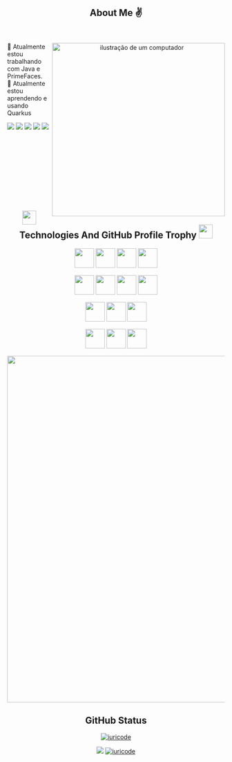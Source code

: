 <h2 align="center"> About Me ✌️</h2>
</br>
<div align="center">
  <img src="https://raw.githubusercontent.com/MicaelliMedeiros/micaellimedeiros/master/image/computer-illustration.png" alt="ilustração de um computador" min-width="400px" max-width="400px" width="400px" align="right">

  <p align="left"> 
    🔭 Atualmente estou trabalhando com Java e PrimeFaces. 
  <br/>
    🌱 Atualmente estou aprendendo e usando Quarkus
  </p>
  
  <p align="left">
  <a href="mailto:lucasviniciuscruz2020@gmail.com?subject= contate me&body=" alt="Gmail">
  <img src="https://img.shields.io/badge/-Gmail-FF0000?style=flat-square&labelColor=FF0000&logo=gmail&logoColor=white&link=LINK-DO-SEU-GMAIL" /></a>

  <a href="https://www.linkedin.com/in/lucas-santos0235647/" alt="LinkedIn">
  <img src="https://img.shields.io/badge/-Linkedin-0e76a8?style=flat-square&logo=Linkedin&logoColor=white&link=LINK-DO-SEU-LINKEDIN" /></a>

  <a href="https://wa.me/5586998182110" alt="WhatsApp">
  <img src="https://img.shields.io/badge/-WhatsApp-25d366?style=flat-square&labelColor=25d366&logo=whatsapp&logoColor=white&link=API-DO-SEU-WHATSAPP"/></a>

  <a href="#" alt="Facebook">
  <img src="https://img.shields.io/badge/-Facebook-3b5998?style=flat-square&labelColor=3b5998&logo=facebook&logoColor=white&link=LINK-DO-SEU-FACEBOOK"/></a>

  <a href="https://www.instagram.com/luka_santos_/" alt="Instagram">
  <img src="https://img.shields.io/badge/-Instagram-DF0174?style=flat-square&labelColor=DF0174&logo=instagram&logoColor=white&link=https://www.instagram.com/luka_santos_/"/></a>
  </p>
</div>
<p>&nbsp;</p>
<p>&nbsp;</p>
<p>&nbsp;</p>
<p>&nbsp;</p>
<p>&nbsp;</p>


<h2  align="center"> 
  <img src = "https://media2.giphy.com/media/QssGEmpkyEOhBCb7e1/giphy.gif?cid=ecf05e47a0n3gi1bfqntqmob8g9aid1oyj2wr3ds3mg700bl&rid=giphy.gif" width = 32px height=32px >  
  Technologies And GitHub Profile Trophy
  <img src = "https://media2.giphy.com/media/QssGEmpkyEOhBCb7e1/giphy.gif?cid=ecf05e47a0n3gi1bfqntqmob8g9aid1oyj2wr3ds3mg700bl&rid=giphy.gif" width = 32px height=32px >
</h2>

<div  align="center">
  <code><img height="45" src="https://cdn.jsdelivr.net/gh/devicons/devicon/icons/react/react-original.svg"></code>
  <code><img height="45" src="https://cdn.jsdelivr.net/gh/devicons/devicon@latest/icons/nextjs/nextjs-original.svg" /></code>
  <code><img height="45" src="https://cdn.jsdelivr.net/gh/devicons/devicon@latest/icons/sass/sass-original.svg" /></code>
  <code><img height="45" src="https://cdn.jsdelivr.net/gh/devicons/devicon@latest/icons/tailwindcss/tailwindcss-original.svg" /></code>
  
  <code><img height="45" src="https://cdn.jsdelivr.net/gh/devicons/devicon/icons/typescript/typescript-plain.svg"></code>
  <code><img height="45" src="https://cdn.jsdelivr.net/gh/devicons/devicon@latest/icons/nodejs/nodejs-original-wordmark.svg" /></code>
  <code><img height="45" src="https://cdn.jsdelivr.net/gh/devicons/devicon@latest/icons/python/python-original.svg" /></code>
  <code><img height="45" src="https://cdn.jsdelivr.net/gh/devicons/devicon@latest/icons/java/java-original.svg" /></code>

  <code><img height="45"  src="https://cdn.jsdelivr.net/gh/devicons/devicon@latest/icons/quarkus/quarkus-original.svg" /></code>
  <code><img height="45" src="https://cdn.jsdelivr.net/gh/devicons/devicon@latest/icons/django/django-plain.svg" /></code>
  <code><img height="45" src="https://cdn.jsdelivr.net/gh/devicons/devicon@latest/icons/electron/electron-original.svg"/></code>

  <code><img height="45" src="https://cdn.jsdelivr.net/gh/devicons/devicon@latest/icons/postgresql/postgresql-original.svg" /></code>
  <code><img height="45" src="https://cdn.jsdelivr.net/gh/devicons/devicon@latest/icons/prisma/prisma-original.svg" /></code>
  <code><img height="45" src="https://cdn.jsdelivr.net/gh/devicons/devicon@latest/icons/docker/docker-original-wordmark.svg" /></code>

   <div align="right">
   <p align="center">
    <a
      href="https://github.com/ryo-ma/github-profile-trophy"
      title="repositório de troféus"
    >
      <img
        width="800"
        src="https://github-profile-trophy.vercel.app/?username=L3Santos&column=8&theme=darkhub&no-frame=true&no-bg=true"
      />
    </a>
  </p>
 </div>
</div>          

<h2 align="center"> GitHub Status </h2>
<div align="center">

[![iuricode](https://github-readme-stats.vercel.app/api/top-langs/?username=L3Santos&theme=dark&hide_langs_below=1)](https://github.com/anuraghazra/github-readme-stats)

<img src="http://github-readme-streak-stats.herokuapp.com?user=L3Santos&theme=dark&hide_border=true&date_format=j%2Fn%5B%2FY%5D"></img>
[![iuricode](https://github-readme-stats.vercel.app/api?username=L3Santos&theme=dark)](https://github.com/anuraghazra/github-readme-stats)

</div>

